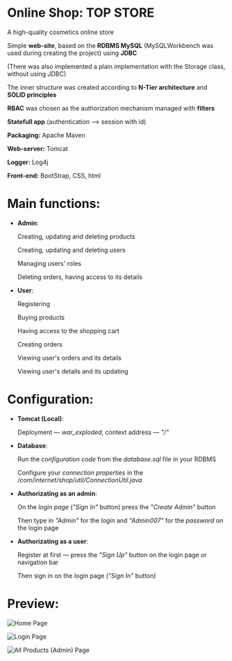 # Online Shop: TOP STORE

A high-quality cosmetics online store

Simple **web-site**, based on the **RDBMS MySQL** (MySQLWorkbench was used during creating the project) using **JDBC**

(There was also implemented a plain implementation with the Storage class, without using JDBC)

The inner structure was created according to **N-Tier architecture** and **SOLID principles**

**RBAC** was chosen as the authorization mechanism managed with **filters**

**Statefull app** (authentication —> session with id)

**Packaging:** Apache Maven

**Web-server:** Tomcat

**Logger:** Log4j
 
**Front-end:** BootStrap, CSS, html

# Main functions:

- **Admin**:

  Creating, updating and deleting products
  
  Creating, updating and deleting users
  
  Managing users' roles
  
  Deleting orders, having access to its details
  
- **User**:

  Registering
  
  Buying products
  
  Having access to the shopping cart
  
  Creating orders
  
  Viewing user's orders and its details
  
  Viewing user's details and its updating
  
# Configuration:

- **Tomcat (Local)**:

  Deployment — _war_exploded_, context address — _"/"_

- **Database**:

  Run the _configuration code_ from the _database.sql_ file in your RDBMS

  Configure your _connection properties_ in the _/com/internet/shop/util/ConnectionUtil.java_
  
- **Authorizating as an admin**:

  On the _login page_ (_"Sign In"_ button) press the _"Create Admin"_ button
  
  Then type in _"Admin"_ for the _login_ and _"Admin007"_ for the _password_ on the login page

- **Authorizating as a user**:

  Register at first — press the _"Sign Up"_ button on the login page or navigation bar
  
  Then sign in on the login page (_"Sign In"_ button)
  
# Preview:

![Home Page](https://i.imgur.com/JjQh5KP.png)

![Login Page](https://i.imgur.com/jaPWeaJ.png)

![All Products (Admin) Page](https://i.imgur.com/HgPEuZN.png)
